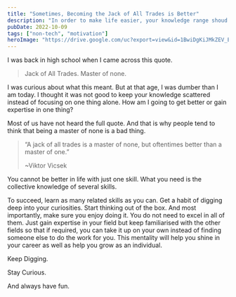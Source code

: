 ```yaml
---
title: "Sometimes, Becoming the Jack of All Trades is Better"
description: "In order to make life easier, your knowledge range shoud be broad."
pubDate: 2022-10-09
tags: ["non-tech", "motivation"]
heroImage: "https://drive.google.com/uc?export=view&id=1BwiDgKiJMkZEV_ExHCHCm2Wr9npwiCPI"
---
```

I was back in high school when I came across this quote.

> Jack of All Trades. Master of none.

I was curious about what this meant. But at that age, I was dumber than I am today.
I thought it was not good to keep your knowledge scattered instead of focusing 
on one thing alone. How am I going to get better or gain expertise in one thing? 

Most of us have not heard the full quote. And that is why people tend to think that 
being a master of none is a bad thing.

> “A jack of all trades is a master of none, but oftentimes better than a master of one.” 
>
> ~Viktor Vicsek

You cannot be better in life with just one skill. What you need is the collective 
knowledge of several skills. 

To succeed, learn as many related skills as you can. Get a habit of digging  
deep into your curiosities. Start thinking out of the box. And most importantly, 
make sure you enjoy doing it. You do not need to excel in all of them. Just gain 
expertise in your field but keep familiarised with the other fields so that if 
required, you can take it up on your own instead of finding someone else to do 
the work for you. This mentality will help you shine in your career as well as 
help you grow as an individual. 

Keep Digging.

Stay Curious.

And always have fun.

